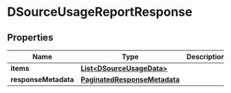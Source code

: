 

# DSourceUsageReportResponse


## Properties

Name | Type | Description | Notes
------------ | ------------- | ------------- | -------------
**items** | [**List&lt;DSourceUsageData&gt;**](DSourceUsageData.md) |  |  [optional]
**responseMetadata** | [**PaginatedResponseMetadata**](PaginatedResponseMetadata.md) |  |  [optional]



